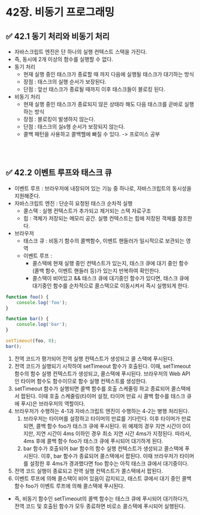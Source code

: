 # 42장. 비동기 프로그래밍

## ✅ 42.1 동기 처리와 비동기 처리
- 자바스크립트 엔진은 단 하나의 실행 컨텍스트 스택을 가진다.
- 즉, 동시에 2개 이상의 함수를 실행할 수 없다.
- 동기 처리
  - 현재 실행 중인 태스크가 종료할 때 까지 다음에 실행될 태스크가 대기하는 방식
  - 장점 : 태스크의 실행 순서가 보장된다.
  - 단점 : 앞선 태스크가 종료될 때까지 이후 태스크들이 블로킹 된다.
- 비동기 처리
  - 현재 실행 중인 태스크가 종료되지 않은 상태라 해도 다음 태스크를 곧바로 실행하는 방식
  - 장점 : 블로킹이 발생하지 않는다.
  - 단점 : 태스크의 실s행 순서가 보장되지 않는다.
  - 콜백 패턴을 사용하고 콜백헬에 빠질 수 있다. -> 프로미스 공부

<br/>
<br/>


## ✅ 42.2 이벤트 루프와 태스크 큐
- 이벤트 루프 : 브라우저에 내장되어 있는 기능 중 하나로, 자바스크립트의 동시성을 지원해준다.
- 자바스크립트 엔진 : 단순히 요청된 태스크 순차적 실행
  - 콜스택 : 실행 컨텍스트가 추가되고 제거되는 스택 자료구조
  - 힙 : 객체가 저장되는 메모리 공간. 실행 컨텍스트는 힙에 저장된 객체를 참조한다.
- 브라우저
  - 태스크 큐 : 비동기 함수의 콜백함수, 이벤트 핸들러가 일시적으로 보관되는 영역
  - 이벤트 루프 : 
    - 콜스택에 현재 실행 중인 컨텍스트가 있는지, 태스크 큐에 대기 중인 함수(콜백 함수, 이벤트 핸들러 등)가 있는지 반복하여 확인한다.
    - 콜스택이 비어있고 && 태스크 큐에 대기중인 함수가 있다면, 태스크 큐에 대기중인 함수를 순차적으로 콜스택으로 이동시켜서 즉시 실행되게 한다.

```jsx
function foo() {
    console.log('foo');
}

function bar() {
    console.log('bar');
}

setTimeout(foo, 0);
bar(); 
```   

1. 전역 코드가 평가되어 전역 실행 컨텍스트가 생성되고 콜 스택에 푸시된다.
2. 전역 코드가 실행되기 시작하여 setTimeout 함수가 호출된다. 이때, setTimeout 함수의 함수 실행 컨텍스트가 생성되고, 콜스택에 푸시된다. 브라우저의 Web API인 타이머 함수도 함수이므로 함수 실행 컨텍스트를 생성한다.
3. setTimeout 함수가 실행되면 콜백 함수를 호출 스케줄링 하고 종료되어 콜스택에서 팝된다. 이때 호출 스케줄링(타이머 설정, 타이머 만료 시 콜백 함수를 태스크 큐에 푸시)은 브라우저의 역할이다.
4. 브라우저가 수행하는 4-1과 자바스크립트 엔진이 수행하는 4-2는 병행 처리된다.
   1. 브라우저는 타이머를 설정하고 타이머의 만료를 기다린다. 이후 타이머가 만료되면, 콜백 함수 foo가 태스크 큐에 푸시된다. 위 예제의 경우 지연 시간이 0이지만, 지연 시간이 4ms 이하인 경우 최소 지연 시간 4ms가 지정된다. 따라서, 4ms 후에 콜백 함수 foo가 태스크 큐에 푸시되어 대기하게 된다.
   2. bar 함수가 호출되어 bar 함수의 함수 실행 컨텍스트가 생성되고 콜스택에 푸시된다. 이후, bar 함수가 종료되어 콜스택에서 팝된다. 이때 브라우저가 타이머를 설정한 후 4ms가 경과했다면 foo 함수는 아직 태스크 큐에서 대기중이다.
5. 전역 코드 실행이 종료되고 전역 실행 컨텍스트가 콜스택에서 팝된다.
6. 이벤트 루프에 의해 콜스택이 비어 있음이 감지되고, 태스트 큐에서 대기 중인 콜백 함수 foo가 이벤트 루프에 의해 콜스택에 푸시된다.

- 즉, 비동기 함수인 setTimeout의 콜백 함수는 태스크 큐에 푸시되어 대기하다가, 전역 코드 및 호출된 함수가 모두 종료하면 비로소 콜스택에 푸시되어 실행된다.
